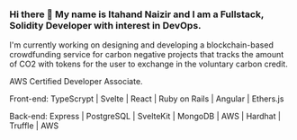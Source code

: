 ### Hi there 👋 My name is Itahand Naizir and I am a Fullstack, Solidity Developer with interest in DevOps. 
I'm currently working on designing and developing a blockchain-based crowdfunding service for carbon negative projects that tracks the amount of CO2 with tokens for the user to exchange in the voluntary carbon credit.

AWS Certified Developer Associate.

Front-end: TypeScrypt | Svelte | React | Ruby on Rails | Angular | Ethers.js

Back-end: Express | PostgreSQL | SvelteKit | MongoDB | AWS | Hardhat | Truffle | AWS
